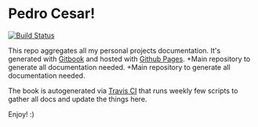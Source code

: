 # Pedro Cesar!
[![Build Status](https://travis-ci.org/pedrocesar-ti/pedrocesar-ti.github.io.svg?branch=gh-pages)](https://travis-ci.org/pedrocesar-ti/pedrocesar-ti.github.io)

This repo aggregates all my personal projects documentation. It's generated with [Gitbook](https://www.gitbook.com/) and hosted with [Github Pages](https://pages.github.com/).    +Main repository to generate all documentation needed. +Main repository to generate all documentation needed.
       
The book is autogenerated via [Travis CI](https://travis-ci.org/pedrocesar-ti/pedrocesar-ti.github.io) that runs weekly few scripts to gather all docs and update the things here.     
       
Enjoy! :)
